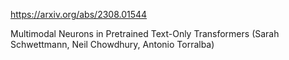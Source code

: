 https://arxiv.org/abs/2308.01544

Multimodal Neurons in Pretrained Text-Only Transformers (Sarah Schwettmann, Neil Chowdhury, Antonio Torralba)